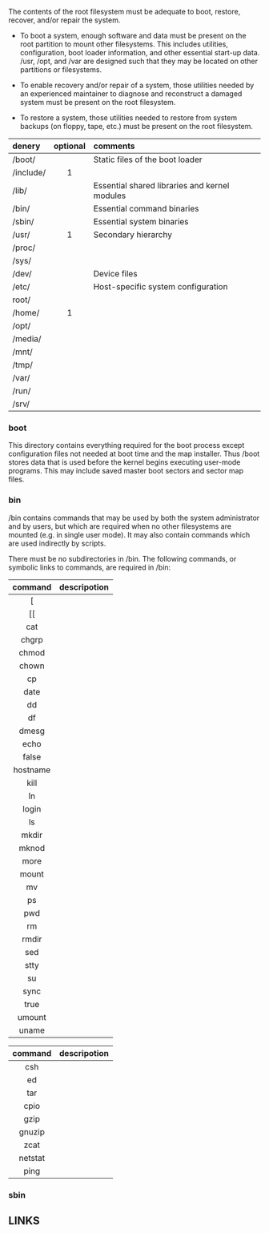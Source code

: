 The contents of the root filesystem must be adequate to boot, restore, recover, and/or repair the system.

* To boot a system, enough software and data must be present on the root partition to mount other filesystems.
  This includes utilities, configuration, boot loader information, and other essential start-up data. 
  /usr, /opt, and /var are designed such that they may be located on other partitions or filesystems.

* To enable recovery and/or repair of a system, those utilities needed by an experienced maintainer to 
  diagnose and reconstruct a damaged system must be present on the root filesystem.

* To restore a system, those utilities needed to restore from system backups (on floppy, tape, etc.) 
  must be present on the root filesystem.

| denery | optional | comments |
|:--- |:---:|:--- |
| /boot/ | | Static files of the boot loader |
| /include/ | 1 | |
| /lib/ | | Essential shared libraries and kernel modules |
| /bin/ | | 	Essential command binaries |
| /sbin/ | | Essential system binaries |
| /usr/ | 1 | Secondary hierarchy |
| /proc/ | |
| /sys/ | |
| /dev/ | | 	Device files |
| /etc/ | | Host-specific system configuration |
| root/ |
| /home/ | 1 |
| /opt/ |
| /media/ |
| /mnt/ |
| /tmp/ |
| /var/ |
| /run/ |
| /srv/ |

### boot

This directory contains everything required for the boot process except configuration files not needed at boot time and the map installer. 
Thus /boot stores data that is used before the kernel begins executing user-mode programs. This may include saved master boot sectors and sector map files.

### bin

/bin contains commands that may be used by both the system administrator and by users, but which are required when no 
other filesystems are mounted (e.g. in single user mode). It may also contain commands which are used indirectly by scripts.

There must be no subdirectories in /bin. The following commands, or symbolic links to commands, are required in /bin:

| command | descripotion | 
|:---:|:--- |
| [ |
| [[ |
| cat |
| chgrp |
| chmod |
| chown |
| cp |
| date |
| dd |
| df |
| dmesg |
| echo |
| false |
| hostname |
| kill |
| ln |
| login |
| ls |
| mkdir |
| mknod |
| more |
| mount |
| mv |
| ps |
| pwd |
| rm |
| rmdir |
| sed |
| stty |
| su |
| sync |
| true |
| umount |
| uname |

| command | descripotion | 
|:---:|:--- |
| csh |
| ed |
| tar |
| cpio |
| gzip |
| gnuzip |
| zcat |
| netstat | 
| ping | 

### sbin








## LINKS
